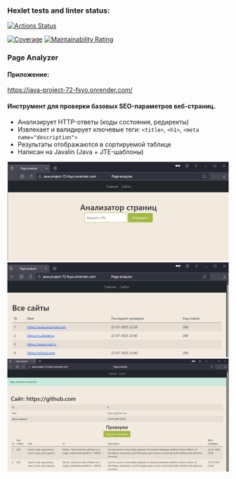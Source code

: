 ### Hexlet tests and linter status:
[![Actions Status](https://github.com/lagunova-julia/java-project-72/actions/workflows/hexlet-check.yml/badge.svg)](https://github.com/lagunova-julia/java-project-72/actions)

[![Coverage](https://sonarcloud.io/api/project_badges/measure?project=lagunova-julia_java-project-72&metric=coverage)](https://sonarcloud.io/summary/new_code?id=lagunova-julia_java-project-72)
[![Maintainability Rating](https://sonarcloud.io/api/project_badges/measure?project=lagunova-julia_java-project-72&metric=sqale_rating)](https://sonarcloud.io/summary/new_code?id=lagunova-julia_java-project-72)

### Page Analyzer
#### Приложение:
https://java-project-72-fsyo.onrender.com/

#### Инструмент для проверки базовых SEO-параметров веб-страниц.

- Анализирует HTTP-ответы (коды состояния, редиректы)
- Извлекает и валидирует ключевые теги: `<title>`, `<h1>`, `<meta name="description">`
- Результаты отображаются в сортируемой таблице
- Написан на Javalin (Java + JTE-шаблоны)

![img_1.png](img_1.png)
![img_3.png](img_3.png)
![img_4.png](img_4.png)
